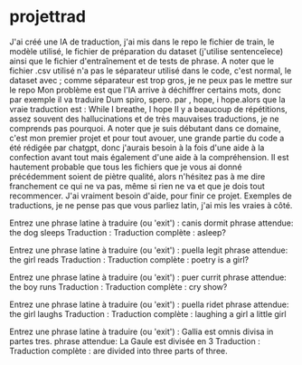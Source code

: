 # projettrad
J'ai créé une IA de traduction, j'ai mis dans le repo le fichier de train, le modèle utilisé, le fichier de préparation du dataset (j'utilise sentenceîece) ainsi que le fichier d'entraînement et de tests de phrase.
A noter que le fichier .csv utilisé n'a pas le séparateur utilisé dans le code, c'est normal, le dataset avec ; comme séparateur est trop gros, je ne peux pas le mettre sur le repo
Mon problème est que l'IA arrive à déchiffrer certains mots, donc par exemple il va traduire Dum spiro, spero. par , hope, i hope.alors que la vraie traduction est : While I breathe, I hope
Il y a beaucoup de répétitions, assez souvent des hallucinations et de très mauvaises traductions, je ne comprends pas pourquoi.
A noter que je suis débutant dans ce domaine, c'est mon premier projet et pour tout avouer, une grande partie du code a été rédigée par chatgpt, donc j'aurais besoin à la fois d'une aide à la confection avant tout mais également d'une aide à la compréhension.
Il est hautement probable que tous les fichiers que je vous ai donné précédemment soient de piètre qualité, alors n'hésitez pas à me dire franchement ce qui ne va pas, même si rien ne va et que je dois tout recommencer.
J'ai vraiment besoin d'aide, pour finir ce projet.
Exemples de traductions, je ne pense pas que vous parliez latin, j'ai mis les vraies à côté.

Entrez une phrase latine à traduire (ou 'exit') : canis dormit phrase attendue: the dog sleeps
 Traduction :
Traduction complète : asleep?

Entrez une phrase latine à traduire (ou 'exit') : puella legit phrase attendue: the girl reads
 Traduction :
Traduction complète : poetry is a girl?

Entrez une phrase latine à traduire (ou 'exit') : puer  currit phrase attendue:  the boy runs
 Traduction :
Traduction complète : cry show?

Entrez une phrase latine à traduire (ou 'exit') : puella ridet phrase attendue:  the girl laughs
 Traduction :
Traduction complète : laughing a girl a little girl

Entrez une phrase latine à traduire (ou 'exit') : Gallia est omnis divisa in partes tres. phrase attendue: La Gaule est divisée en 3
 Traduction :
Traduction complète : are divided into three parts of three.
